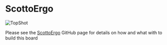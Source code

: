 # ScottoErgo

![TopShot](https://user-images.githubusercontent.com/8194147/232529199-5df04fe8-fe8d-4419-95fb-40bfbbae3152.jpg)

Please see the [ScottoErgo](https://github.com/joe-scotto/scottokeebs/tree/main/ScottoErgo) GitHub page for details on how and what with to build this board

